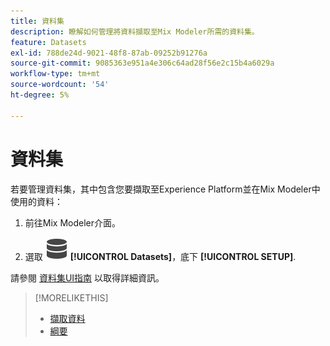 ```yaml
---
title: 資料集
description: 瞭解如何管理將資料擷取至Mix Modeler所需的資料集。
feature: Datasets
exl-id: 788de24d-9021-48f8-87ab-09252b91276a
source-git-commit: 9085363e951a4e306c64ad28f56e2c15b4a6029a
workflow-type: tm+mt
source-wordcount: '54'
ht-degree: 5%

---
```


# 資料集

若要管理資料集，其中包含您要擷取至Experience Platform並在Mix Modeler中使用的資料：

1. 前往Mix Modeler介面。

1. 選取 ![資料](/help/assets//icons/Data.svg) **[!UICONTROL Datasets]**，底下 **[!UICONTROL SETUP]**.

請參閱 [資料集UI指南](https://experienceleague.adobe.com/docs/experience-platform/catalog/datasets/user-guide.html?lang=en) 以取得詳細資訊。

>[!MORELIKETHIS]
>
>* [擷取資料](overview.md)
>* [綱要](schemas.md)
